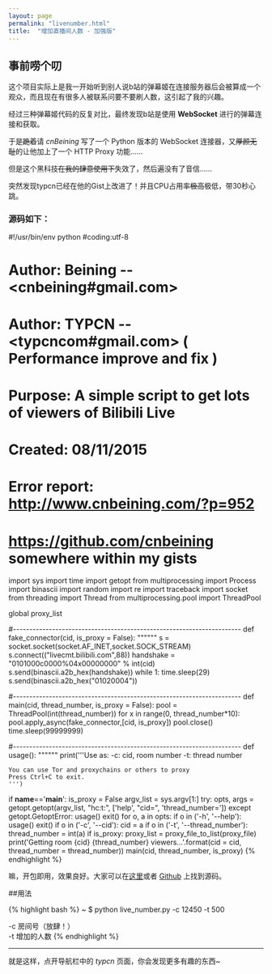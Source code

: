 ```yaml
---
layout: page
permalink: "livenumber.html"
title:  "增加直播间人数 - 加强版"
---
```


## 事前唠个叨

这个项目实际上是我一开始听到别人说b站的弹幕姬在连接服务器后会被算成一个观众，而且现在有很多人被联系问要不要刷人数，这引起了我的兴趣。

经过三种弹幕姬代码的反复对比，最终发现b站是使用 **WebSocket** 进行的弹幕连接和获取。

于是<del>跪着</del>请 *cnBeining* 写了一个 Python 版本的 WebSocket 连接器，又<del>厚颜无耻</del>的让他加上了一个 HTTP Proxy 功能……

但是这个黑科技<del>在我的肆意使用下</del>失效了，然后遍没有了音信……

突然发现typcn已经在他的Gist上改进了！并且CPU占用率<del>极高</del>极低，带30秒心跳。

### 源码如下：

#!/usr/bin/env python
#coding:utf-8
# Author:  Beining --<cnbeining#gmail.com>
# Author:  TYPCN --<typcncom#gmail.com> ( Performance improve and fix )
# Purpose: A simple script to get lots of viewers of Bilibili Live
# Created: 08/11/2015
# Error report: http://www.cnbeining.com/?p=952
# https://github.com/cnbeining  somewhere within my gists

import sys
import time
import getopt
from multiprocessing import Process
import binascii
import random
import re
import traceback
import socket
from threading import Thread
from multiprocessing.pool import ThreadPool

global proxy_list

#----------------------------------------------------------------------
def fake_connector(cid, is_proxy = False):
    """"""
    s = socket.socket(socket.AF_INET,socket.SOCK_STREAM)
    s.connect(("livecmt.bilibili.com",88))
    handshake = "0101000c0000%04x00000000" % int(cid)
    s.send(binascii.a2b_hex(handshake))
    while 1:
        time.sleep(29)
        s.send(binascii.a2b_hex("01020004"))

#----------------------------------------------------------------------
def main(cid, thread_number, is_proxy = False):
    pool = ThreadPool(int(thread_number))
    for x in range(0, thread_number*10):
        pool.apply_async(fake_connector,[cid, is_proxy])
    pool.close()
    time.sleep(99999999)

#----------------------------------------------------------------------
def usage():
    """"""
    print('''Use as:
    -c: cid, room number
    -t: thread number

    You can use Tor and proxychains or others to proxy
    Press Ctrl+C to exit.
    ''')

if __name__=='__main__':
    is_proxy = False
    argv_list = sys.argv[1:]
    try:
        opts, args = getopt.getopt(argv_list, "hc:t:",
                                   ['help', "cid=", 'thread_number='])
    except getopt.GetoptError:
        usage()
        exit()
    for o, a in opts:
        if o in ('-h', '--help'):
            usage()
            exit()
        if o in ('-c', '--cid'):
            cid = a
        if o in ('-t', '--thread_number'):
            thread_number = int(a)
    if is_proxy:
        proxy_list = proxy_file_to_list(proxy_file)
    print('Getting room {cid} {thread_number} viewers...'.format(cid = cid, thread_number = thread_number))
    main(cid, thread_number, is_proxy)
{% endhighlight %}

嘛，开包即用，效果良好。大家可以在[这里](/script/live_number.py)或者 [Github](https://gist.github.com/typcn/cd87a471e0575a6785b9) 上找到源码。

##用法

{% highlight bash %}
~ $ python live_number.py -c 12450 -t 500

-c 房间号（放肆！）  
-t 增加的人数
{% endhighlight %}

***

就是这样，点开导航栏中的 *typcn* 页面，你会发现更多有趣的东西~

